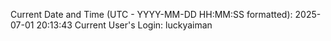 Current Date and Time (UTC - YYYY-MM-DD HH:MM:SS formatted): 2025-07-01 20:13:43
Current User's Login: luckyaiman

